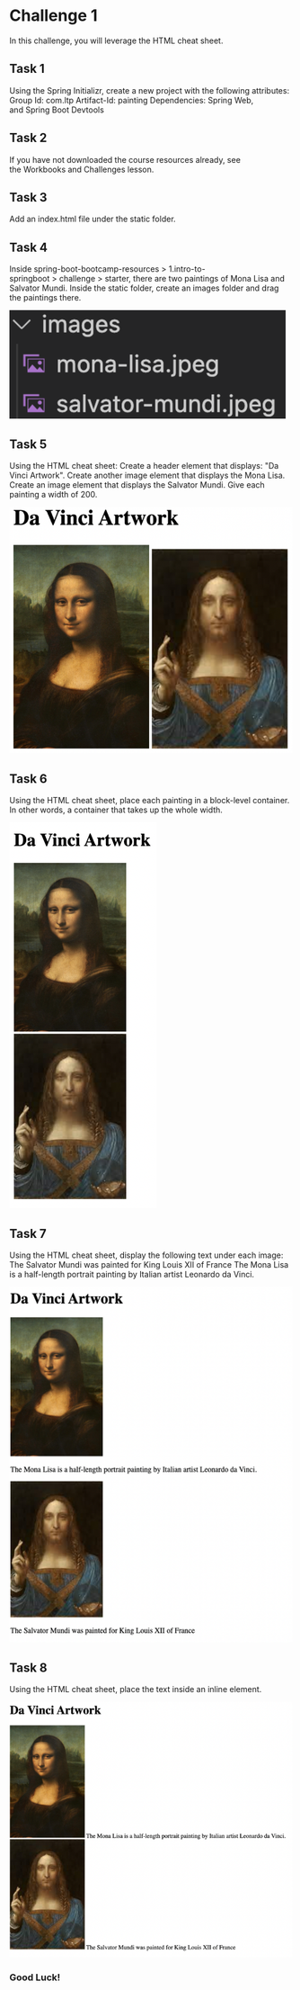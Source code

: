 # Challenge 1
In this challenge, you will leverage the HTML cheat sheet.
## Task 1
Using the Spring Initializr, create a new project with the following attributes:
Group Id: com.ltp
Artifact-Id: painting
Dependencies: Spring Web, and Spring Boot Devtools

## Task 2
If you have not downloaded the course resources already, see the Workbooks and Challenges lesson.

## Task 3
Add an index.html file under the static folder.

## Task 4
Inside spring-boot-bootcamp-resources > 1.intro-to-springboot > challenge > starter, there are two paintings of Mona Lisa and Salvator Mundi. Inside the static folder, create an images folder and drag the paintings there.

![alt text](image-1.png)

## Task 5
Using the HTML cheat sheet:
Create a header element that displays: "Da Vinci Artwork".
Create another image element that displays the Mona Lisa.
Create an image element that displays the Salvator Mundi.
Give each painting a width of 200.

![alt text](image.png)

## Task 6
Using the HTML cheat sheet, place each painting in a block-level container. In other words, a container that takes up the whole width.

![alt text](image-2.png)

## Task 7
Using the HTML cheat sheet, display the following text under each image:
The Salvator Mundi was painted for King Louis XII of France
The Mona Lisa is a half-length portrait painting by Italian artist Leonardo da Vinci.

![alt text](image-3.png)

## Task 8
Using the HTML cheat sheet, place the text inside an inline element.

![alt text](image-4.png)


### Good Luck!
